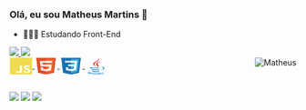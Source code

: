 ### Olá, eu sou Matheus Martins 👋

- 👨🏻‍💻 Estudando Front-End

 <div>
  <a href="https://github.com/MatheusMProg">
  <img height="180em" src="https://github-readme-stats.vercel.app/api?username=MatheusMProg&show_icons=true&theme=dark&include_all_commits=true&count_private=true"/>
  <img height="180em" src="https://github-readme-stats.vercel.app/api/top-langs/?username=MatheusMProg&layout=compact&langs_count=7&theme=dark"/>
</div>
    <img align="center" alt="Matheus-Js" height="30" width="40" src="https://raw.githubusercontent.com/devicons/devicon/master/icons/javascript/javascript-plain.svg">
    <img align="center" alt="Matheus-HTML" height="30" width="40" src="https://raw.githubusercontent.com/devicons/devicon/master/icons/html5/html5-original.svg">
    <img align="center" alt="Matheus-CSS" height="30" width="40" src="https://raw.githubusercontent.com/devicons/devicon/master/icons/css3/css3-original.svg">
    <img align="center" alt="Matheus-CSS" height="30" width="40" src="https://raw.githubusercontent.com/devicons/devicon/master/icons/java/java-original.svg">
    <img align="right" alt="Matheus" src="https://media.giphy.com/media/yDYAHbqe5DfyM/giphy.gif?cid=ecf05e47ev7hgdis7wdu36ub4nfg0uw8et1pekvx98h3vz8g&rid=giphy.gif&ct=g">

##
  
<div>
 
<div> 
  <a href="https://instagram.com/matheus_11martins" target="_blank"><img src="https://img.shields.io/badge/-Instagram-%23E4405F?style=for-the-badge&logo=instagram&logoColor=white" target="_blank"></a> 
  <a href = "mailto: matheus_11martins@outlook.com"><img src="https://img.shields.io/badge/Microsoft_Outlook-0078D4?style=for-the-badge&logo=microsoft-outlook&logoColor=white" target="_blank"></a>
  <a href="https://www.linkedin.com/in/matheus-martins-730038168/" target="_blank"><img src="https://img.shields.io/badge/-LinkedIn-%230077B5?style=for-the-badge&logo=linkedin&logoColor=white" target="_blank"></a> 
   
</div>
